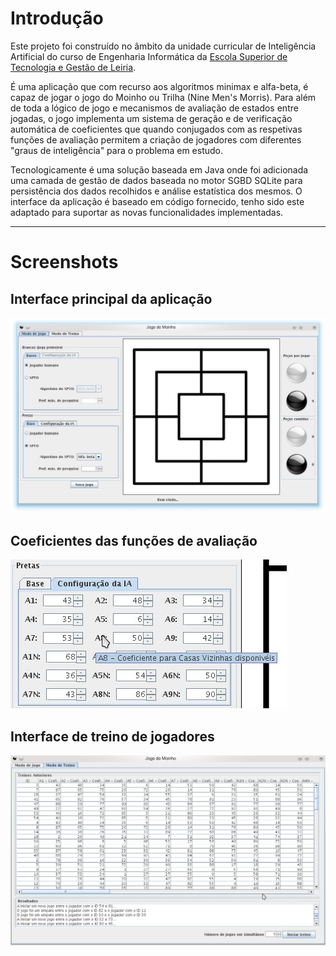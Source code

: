 # Introdução #
Este projeto foi construído no âmbito da unidade curricular de Inteligência Artificial do curso de Engenharia Informática da [Escola Superior de Tecnologia e Gestão de Leiria](http://www.estg.ipleiria.pt).

É uma aplicação que com recurso aos algoritmos minimax e alfa-beta, é capaz de jogar o jogo do Moinho ou Trilha (Nine Men's Morris). Para além de toda a lógico de jogo e mecanismos de avaliação de estados entre jogadas, o jogo implementa um sistema de geração e de verificação automática de coeficientes que quando conjugados com as respetivas funções de avaliação permitem a criação de jogadores com diferentes "graus de inteligência" para o problema em estudo.

Tecnologicamente é uma solução baseada em Java onde foi adicionada uma camada de gestão de dados baseada no motor SGBD SQLite para persistência dos dados recolhidos e análise estatística dos mesmos. O interface da aplicação é baseado em código fornecido, tenho sido este adaptado para suportar as novas funcionalidades implementadas.


---

# Screenshots #
## Interface principal da aplicação ##
![](https://github.com/cesperanc/moinho/raw/wiki/images/interface.jpg)

## Coeficientes das funções de avaliação ##
![](https://github.com/cesperanc/moinho/raw/wiki/images/coeficientes.jpg)

## Interface de treino de jogadores ##
![](https://github.com/cesperanc/moinho/raw/wiki/images/modo_treino.jpg)
